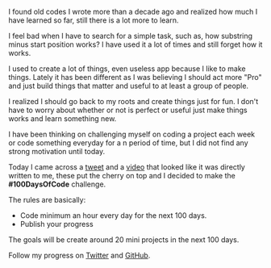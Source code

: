 I found old codes I wrote more than a decade ago and realized how much I have learned so far, still there is a lot more to learn.

I feel bad when I have to search for a simple task, such as, how substring minus start position works? I have used it a lot of times and still forget how it works.

I used to create a lot of things, even useless app because I like to make things. Lately it has been different as I was believing I should act more "Pro" and just build things that matter and useful to at least a group of people.

I realized I should go back to my roots and create things just for fun. I don't have to worry about whether or not is perfect or useful just make things works and learn something new.

I have been thinking on challenging myself on coding a project each week or code something everyday for a n period of time, but I did not find any strong motivation until today.

Today I came across a [tweet](https://twitter.com/wilto/status/994216304503590912) and a [video](https://www.youtube.com/watch?v=c0bsKc4tiuY) that looked like it was directly written to me, these put the cherry on top and I decided to make the **#100DaysOfCode** challenge.

The rules are basically:
- Code minimum an hour every day for the next 100 days.
- Publish your progress

The goals will be create around 20 mini projects in the next 100 days.

Follow my progress on [Twitter](https://twitter.com/WellingGuzman) and [GitHub](https://github.com/WellingGuzman/100DaysOfCoding).
